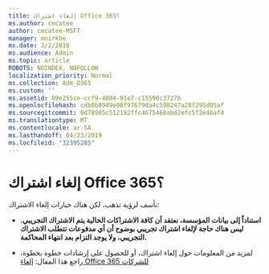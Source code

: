 ```yaml
---
title: إلغاء اشتراك Office 365؟
ms.author: cmcatee
author: cmcatee-MSFT
manager: mnirkhe
ms.date: 3/2/2018
ms.audience: Admin
ms.topic: article
ROBOTS: NOINDEX, NOFOLLOW
localization_priority: Normal
ms.collection: Adm_O365
ms.custom: ''
ms.assetid: 09e255ce-ccf9-4804-91e7-c15590c3727b
ms.openlocfilehash: cdb0b8949e08f97679da4c598247a28f295d05af
ms.sourcegitcommit: 9d78905c512192ffc4675468abd2efc5f2e4baf4
ms.translationtype: MT
ms.contentlocale: ar-SA
ms.lasthandoff: 04/23/2019
ms.locfileid: "32395285"
---
```

# <a name="canceling-your-office-365-subscription"></a>إلغاء اشتراك Office 365؟

نأسف لرؤية تذهب، لكن هناك خيارات إلغاء الاشتراك:
  
- **استناداً إلى بيانات المؤسسة، نعتقد أن كافة الاشتراكات الحالية يتم الاشتراك التجريبي. ليس هناك حاجة لإلغاء اشتراك تجريبي بوضوح أن أي مدفوعات تتطلب الاشتراك التجريبي، ولا يوجد التزام بعد انتهاء المحاكمة.**
    
- لمزيد من المعلومات حول إلغاء اشتراك، أو للحصول على إرشادات خطوة بخطوة، راجع هذا المقال: [إلغاء Office 365 للشركات](https://support.office.com/article/b1bc0bef-4608-4601-813a-cdd9f746709a)
    

